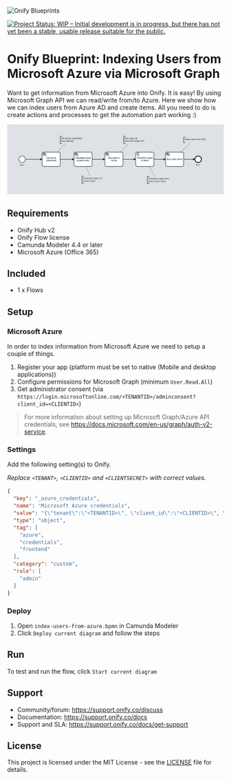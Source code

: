 ![Onify Blueprints](https://files.readme.io/8ba3f14-onify-blueprints-logo.png)

[![Project Status: WIP – Initial development is in progress, but there has not yet been a stable, usable release suitable for the public.](https://www.repostatus.org/badges/latest/wip.svg)](https://www.repostatus.org/#wip)

# Onify Blueprint: Indexing Users from Microsoft Azure via Microsoft Graph

Want to get information from Microsoft Azure into Onify. It is easy! By using Microsoft Graph API we can read/write from/to Azure. Here we show how we can index users from Azure AD and create items. All you need to do is create actions and processes to get the automation part working :)

![alt text](flow.png "Flow")

## Requirements

* Onify Hub v2
* Onify Flow license
* Camunda Modeler 4.4 or later 
* Microsoft Azure (Office 365)

## Included

* 1 x Flows

## Setup

### Microsoft Azure

In order to index information from Microsoft Azure we need to setup a couple of things. 

1. Register your app (platform must be set to native (Mobile and desktop applications))
2. Configure permissions for Microsoft Graph (minimum `User.Read.All`)
3. Get administrator consent (via `https://login.microsoftonline.com/<TENANTID>/adminconsent?client_id=<CLIENTID>`)

> For more information about setting up Microsoft Graph/Azure API credentials, see https://docs.microsoft.com/en-us/graph/auth-v2-service.

### Settings

Add the following setting(s) to Onify.

_Replace `<TENANT>`, `<CLIENTID>` and `<CLIENTSECRET>` with correct values._

```json
{
  "key": "_azure_credentials",
  "name": "Microsoft Azure credentials",
  "value": "{\"tenant\":\"<TENANTID>\", \"client_id\":\"<CLIENTID>\", \"client_secret\":\"<CLIENTSECRET>\"}",
  "type": "object",
  "tag": [
    "azure",
    "credentials",
    "frontend"
  ],
  "category": "custom",
  "role": [
    "admin"
  ]
}
```

### Deploy

1. Open `index-users-from-azure.bpmn` in Camunda Modeler
2. Click `Deploy current diagram` and follow the steps

## Run 

To test and run the flow, click `Start current diagram`

## Support

* Community/forum: https://support.onify.co/discuss
* Documentation: https://support.onify.co/docs
* Support and SLA: https://support.onify.co/docs/get-support

## License

This project is licensed under the MIT License - see the [LICENSE](LICENSE) file for details.
